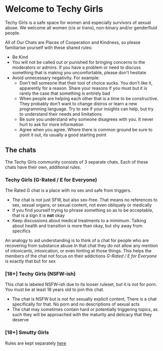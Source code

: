 # Welcome to Techy Girls

Techy Girls is a safe space for women and especially survivors of sexual abuse. We welcome all women (cis or trans), non-binary and/or genderfluid people.

All of Our Chats are Places of Cooperation and Kindness, so please familiarise yourself with these shared rules:

* Be Kind
* You will not be called out or punished for bringing concerns to the moderators or admins. If you have a problem or need to discuss something that is making you uncomfortable, please don't hesitate
* Avoid unnecessary negativity. For example:
  * Don't tell someone that their tool of choice sucks. You don't like it, apparently for a reason. Share your reasons if you must but it is rarely the case that something is entirely bad
  * When people are helping each other that is a time to be constructive. They probably don't want to change distros or learn a new programming language. Try to see if your insights can help, but try to understand their needs and limitations
  * Be sure you understand why someone disagrees with you. It never hurt to ask for more information
  * Agree when you agree. Where there is common ground be sure to point it out, its usually a good starting point

## The chats

The Techy Girls community consists of 3 separate chats. Each of these chats have their own, additional rules.

### Techy Girls (G-Rated / E for Everyone)
The Rated G chat is a place with no sex and safe from triggers.

* The chat is not just SFW, but also sex-free. That means no references to sex, sexual organs, or sexual content, not even obliquely or medically
* If you find yourself trying to phrase something so as to be acceptable, that is a sign it is **not** okay
* Keep discussions about medical treatments to a mimimum. Talking about health and transition is more than okay, but shy away from specifics

An analogy to aid understanding is to think of a chat for people who are recovering from substance abuse
In that chat they do not allow any mention of intoxicants, intoxication, or even hinting at those things. This helps the members of the chat not focus on their addictions
*G-Rated / E for Everyone* is exactly that but for sex

### [18+] Techy Girls (NSFW-ish)
This chat is labeled NSFW-ish due to its looser ruleset, but it is not for porn. You must be at least 18 years old to join this chat.

* The chat is NSFW but is not for sexually explicit content, There is a chat specifically for that. No porn and no descriptions of sexual acts
* The chat may sometimes contain hard or potentially triggering topics, as such they will be approached with the maturity and delicacy that they deserve

### [18+] Smutty Girls
Rules are kept separately [here](./SmuttyRules.md)
